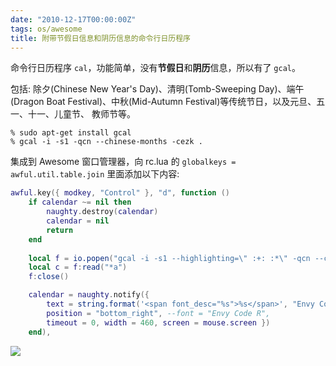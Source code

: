 ```yaml
---
date: "2010-12-17T00:00:00Z"
tags: os/awesome
title: 附带节假日信息和阴历信息的命令行日历程序
---
```


命令行日历程序 ``cal``，功能简单，没有**节假日**和**阴历**信息，所以有了 ``gcal``。

包括: 除夕(Chinese New Year's Day)、清明(Tomb-Sweeping Day)、端午(Dragon Boat
Festival)、中秋(Mid-Autumn Festival)等传统节日，以及元旦、五一、十一、儿童节、
教师节等。

    % sudo apt-get install gcal
    % gcal -i -s1 -qcn --chinese-months -cezk .

集成到 Awesome 窗口管理器，向 rc.lua 的 ``globalkeys = awful.util.table.join``
里面添加以下内容:

```lua
awful.key({ modkey, "Control" }, "d", function ()
    if calendar ~= nil then
        naughty.destroy(calendar)
        calendar = nil
        return
    end
                                                                                                        --| 从这里开始是为了删除末尾的空行和换行符，这样显示在 naughty 的效果会更紧凑一些
    local f = io.popen("gcal -i -s1 --highlighting=\" :+: :*\" -qcn --chinese-months -cezk . | tail -n +3 | awk 'NR > 1 { print h } { h = $0 } END { ORS = \"\"; print h }'")
    local c = f:read("*a")
    f:close()

    calendar = naughty.notify({
        text = string.format('<span font_desc="%s">%s</span>', "Envy Code R", c), -- 必须用等宽字体，把 Envy Code R 改成你习惯的等宽字体
        position = "bottom_right", --font = "Envy Code R",
        timeout = 0, width = 460, screen = mouse.screen })
    end),
```

![](https://blog.du1ab.org/2010/12/gcal.png)
